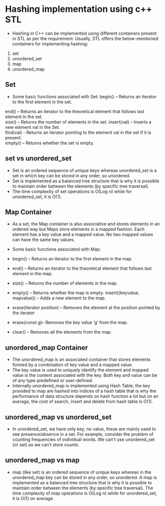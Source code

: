 # Hashing implementation using c++ STL

- Hashing in C++ can be implemented using different containers present in STL as per the requirement. Usually, STL offers the below-mentioned containers for implementing hashing:
1. set
1. unordered_set
1. map
1. unordered_map

## Set
- Some basic functions associated with Set: 
begin() – Returns an iterator to the first element in the set.

end() – Returns an iterator to the theoretical element that follows last element in the set.
<br />
size() – Returns the number of elements in the set.
insert(val) – Inserts a new element val in the Set.
<br />
find(val) - Returns an iterator pointing to the element val in the set if it is present.
<br />
empty() – Returns whether the set is empty.

## set vs unordered_set

- Set is an ordered sequence of unique keys whereas unordered_set is a set in which key can be stored in any order, so unordered.
- Set is implemented as a balanced tree      structure that is why it is possible to maintain order between the elements (by specific tree traversal). 
- The time complexity of set operations is O(Log n) while for unordered_set, it is O(1).

## Map Container
- As a set, the Map container is also associative and stores elements in an ordered way but Maps store elements in a mapped fashion. Each element has a key value and a mapped value. No two mapped values can have the same key values.

- Some basic functions associated with Map:
- begin() – Returns an iterator to the first element in the map.
- end() – Returns an iterator to the theoretical element that follows last element in the map.
- size() – Returns the number of elements in the map.
- empty() – Returns whether the map is empty.
insert({keyvalue, mapvalue}) – Adds a new element to the map.
- erase(iterator position) – Removes the element at the position pointed by the iterator
- erase(const g)– Removes the key value ‘g’ from the map.
- clear() – Removes all the elements from the map.

## unordered_map Container
- The unordered_map is an associated container that stores elements formed by a combination of key value and a mapped value. 
- The key value is used to uniquely identify the element and mapped value is the content associated with the key. Both key and value can be of any type predefined or user-defined.
- Internally unordered_map is implemented using Hash Table, the key provided to map are hashed into indices of a hash table that is why the performance of data structure depends on hash function a lot but on an average, the cost of search, insert and delete from hash table is O(1).

## unordered_map vs unordered_set


- In unordered_set, we have only key, no value, these are mainly used to see presence/absence in a set. For example, consider the problem of counting frequencies of individual words. We can’t use unordered_set (or set) as we can’t store counts.

## unordered_map vs map

- map (like set) is an ordered sequence of unique keys whereas in the unordered_map key can be stored in any order, so unordered.
A map is implemented as a balanced tree structure that is why it is possible to maintain order between the elements (by specific tree traversal). The time complexity of map operations is O(Log n) while for unordered_set, it is O(1) on average.
